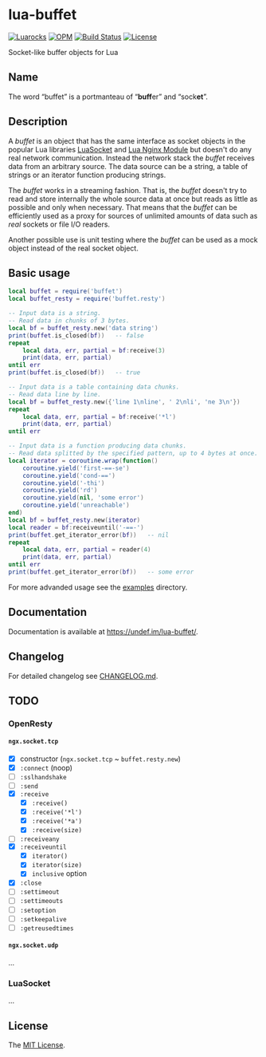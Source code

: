 # lua-buffet

[![Luarocks](https://img.shields.io/luarocks/v/undef/lua-buffet?style=for-the-badge)](https://luarocks.org/modules/undef/lua-buffet)
[![OPM](https://img.shields.io/opm/v/un-def/lua-buffet?color=brightgreen&style=for-the-badge)](https://opm.openresty.org/package/un-def/lua-buffet/)
[![Build Status](https://img.shields.io/travis/un-def/lua-buffet?style=for-the-badge)](https://travis-ci.org/un-def/lua-buffet)
[![License](https://img.shields.io/github/license/un-def/lua-buffet?style=for-the-badge)][license]

Socket-like buffer objects for Lua

## Name

The word “buffet” is a portmanteau of “**buff**er” and “sock**et**”.

## Description

A _buffet_ is an object that has the same interface as socket objects in the popular Lua libraries [LuaSocket](http://w3.impa.br/~diego/software/luasocket/) and [Lua Nginx Module](https://github.com/openresty/lua-nginx-module) but doesn't do any real network communication. Instead the network stack the _buffet_ receives data from an arbitrary source. The data source can be a string, a table of strings or an iterator function producing strings.

The _buffet_ works in a streaming fashion. That is, the _buffet_ doesn't try to read and store internally the whole source data at once but reads as little as possible and only when necessary. That means that the _buffet_ can be efficiently used as a proxy for sources of unlimited amounts of data such as _real_ sockets or file I/O readers.

Another possible use is unit testing where the _buffet_ can be used as a mock object instead of the real socket object.

## Basic usage

```lua
local buffet = require('buffet')
local buffet_resty = require('buffet.resty')

-- Input data is a string.
-- Read data in chunks of 3 bytes.
local bf = buffet_resty.new('data string')
print(buffet.is_closed(bf))   -- false
repeat
    local data, err, partial = bf:receive(3)
    print(data, err, partial)
until err
print(buffet.is_closed(bf))   -- true

-- Input data is a table containing data chunks.
-- Read data line by line.
local bf = buffet_resty.new({'line 1\nline', ' 2\nli', 'ne 3\n'})
repeat
    local data, err, partial = bf:receive('*l')
    print(data, err, partial)
until err

-- Input data is a function producing data chunks.
-- Read data splitted by the specified pattern, up to 4 bytes at once.
local iterator = coroutine.wrap(function()
    coroutine.yield('first-==-se')
    coroutine.yield('cond-==')
    coroutine.yield('-thi')
    coroutine.yield('rd')
    coroutine.yield(nil, 'some error')
    coroutine.yield('unreachable')
end)
local bf = buffet_resty.new(iterator)
local reader = bf:receiveuntil('-==-')
print(buffet.get_iterator_error(bf))   -- nil
repeat
    local data, err, partial = reader(4)
    print(data, err, partial)
until err
print(buffet.get_iterator_error(bf))   -- some error
```

For more advanded usage see the [examples](https://github.com/un-def/lua-buffet/tree/master/examples) directory.

## Documentation

Documentation is available at https://undef.im/lua-buffet/.

## Changelog

For detailed changelog see [CHANGELOG.md](https://github.com/un-def/lua-buffet/blob/master/CHANGELOG.md).

## TODO

### OpenResty

#### `ngx.socket.tcp`

  * [x] constructor (`ngx.socket.tcp` ~ `buffet.resty.new`)
  * [x] `:connect` (noop)
  * [ ] `:sslhandshake`
  * [ ] `:send`
  * [x] `:receive`
    * [x] `:receive()`
    * [x] `:receive('*l')`
    * [x] `:receive('*a')`
    * [x] `:receive(size)`
  * [ ] `:receiveany`
  * [x] `:receiveuntil`
    * [x] `iterator()`
    * [x] `iterator(size)`
    * [x] `inclusive` option
  * [x] `:close`
  * [ ] `:settimeout`
  * [ ] `:settimeouts`
  * [ ] `:setoption`
  * [ ] `:setkeepalive`
  * [ ] `:getreusedtimes`

#### `ngx.socket.udp`

...

### LuaSocket

...

## License

The [MIT License][license].


[license]: https://github.com/un-def/lua-buffet/blob/master/LICENSE
